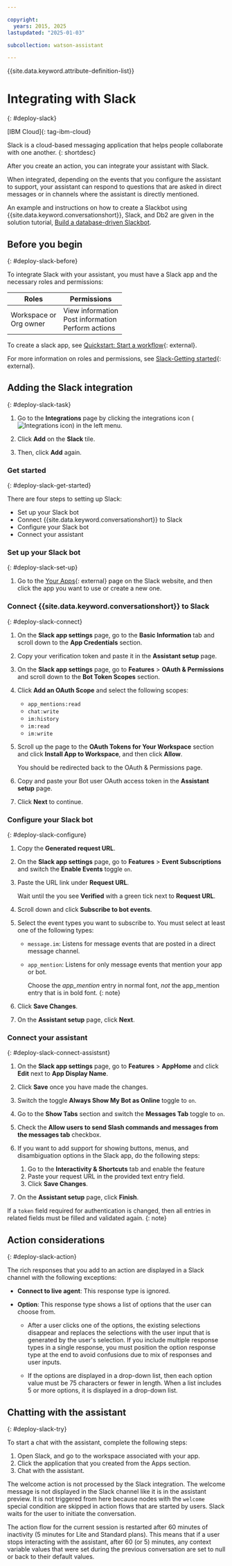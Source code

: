```yaml
---

copyright:
  years: 2015, 2025
lastupdated: "2025-01-03"

subcollection: watson-assistant

---
```


{{site.data.keyword.attribute-definition-list}}


# Integrating with Slack
{: #deploy-slack}

[IBM Cloud]{: tag-ibm-cloud}

Slack is a cloud-based messaging application that helps people collaborate with one another.
{: shortdesc}

After you create an action, you can integrate your assistant with Slack.

When integrated, depending on the events that you configure the assistant to support, your assistant can respond to questions that are asked in direct messages or in channels where the assistant is directly mentioned.

An example and instructions on how to create a Slackbot using {{site.data.keyword.conversationshort}}, Slack, and Db2 are given in the solution tutorial, [Build a database-driven Slackbot](/docs/solution-tutorials?topic=solution-tutorials-slack-chatbot-database-watson).

## Before you begin
{: #deploy-slack-before}

To integrate Slack with your assistant, you must have a Slack app and the necessary roles and permissions:

| Roles | Permissions |
| ----------- | ---------------------- |
| Workspace or <br> Org owner | View information <br> Post information <br> Perform actions |

To create a slack app, see [Quickstart: Start a workflow](https://api.slack.com/automation/quickstart){: external}.

For more information on roles and permissions, see [Slack-Getting started](https://slack.com/intl/en-gb/help/categories/360000049043){: external}.

## Adding the Slack integration
{: #deploy-slack-task}

1.  Go to the **Integrations** page by clicking the integrations icon (![Integrations icon](images/integrations-icon.png)) in the left menu.

1.  Click **Add** on the **Slack** tile.

1.  Then, click **Add** again.

### Get started
{: #deploy-slack-get-started}

There are four steps to setting up Slack:

-   Set up your Slack bot
-   Connect {{site.data.keyword.conversationshort}} to Slack
-   Configure your Slack bot
-   Connect your assistant

### Set up your Slack bot
{: #deploy-slack-set-up}

1.  Go to the [Your Apps](https://api.slack.com/apps){: external} page on the Slack website, and then click the app you want to use or create a new one.

### Connect {{site.data.keyword.conversationshort}} to Slack
{: #deploy-slack-connect}

1.  On the **Slack app settings** page, go to the **Basic Information** tab and scroll down to the **App Credentials** section.

1.  Copy your verification token and paste it in the **Assistant setup** page.

1.  On the **Slack app settings** page, go to **Features** > **OAuth & Permissions** and scroll down to the **Bot Token Scopes** section.

1.  Click **Add an OAuth Scope** and select the following scopes:

    - `app_mentions:read`
    - `chat:write`
    - `im:history`
    - `im:read`
    - `im:write`

1.  Scroll up the page to the **OAuth Tokens for Your Workspace** section and click **Install App to Workspace**, and then click **Allow**.

    You should be redirected back to the OAuth & Permissions page. 

1.  Copy and paste your Bot user OAuth access token in the **Assistant setup** page.

1.  Click **Next** to continue.

### Configure your Slack bot
{: #deploy-slack-configure}

1.  Copy the **Generated request URL**.

1.  On the **Slack app settings** page, go to **Features** > **Event Subscriptions** and switch the **Enable Events** toggle `on`.

1.  Paste the URL link under **Request URL**.

    Wait until the you see **Verified** with a green tick next to **Request URL**.

1.  Scroll down and click **Subscribe to bot events**.

1.  Select the event types you want to subscribe to. You must select at least one of the following types:

    - `message.im`: Listens for message events that are posted in a direct message channel.
    - `app_mention`: Listens for only message events that mention your app or bot.

      Choose the *app_mention* entry in normal font, *not* the app_mention entry that is in bold font.
      {: note}

1.  Click **Save Changes**.

1.  On the **Assistant setup** page, click **Next**.

### Connect your assistant
{: #deploy-slack-connect-assistsnt}

1.  On the **Slack app settings** page, go to **Features** > **AppHome** and click **Edit** next to **App Display Name**.

1.  Click **Save** once you have made the changes.

1. Switch the toggle **Always Show My Bot as Online** toggle to `on`.

1. Go to the **Show Tabs** section and switch the **Messages Tab** toggle to `on`. 
1. Check the **Allow users to send Slash commands and messages from the messages tab** checkbox.

1.  If you want to add support for showing buttons, menus, and disambiguation options in the Slack app, do the following steps:

    1. Go to the **Interactivity & Shortcuts** tab and enable the feature
    1. Paste your request URL in the provided text entry field.
    1. Click **Save Changes**.

1. On the **Assistant setup** page, click **Finish**.

If a `token` field required for authentication is changed, then all entries in related fields must be filled and validated again.
{: note}

## Action considerations
{: #deploy-slack-action}

The rich responses that you add to an action are displayed in a Slack channel with the following exceptions:

- **Connect to live agent**: This response type is ignored.

- **Option**: This response type shows a list of options that the user can choose from.

  - After a user clicks one of the options, the existing selections disappear and replaces the selections with the user input that is generated by the user's selection. If you include multiple response types in a single response, you must position the option response type at the end to avoid confusions due to mix of responses and user inputs.

  - If the options are displayed in a drop-down list, then each option value must be 75 characters or fewer in length. When a list includes 5 or more options, it is displayed in a drop-down list.





## Chatting with the assistant
{: #deploy-slack-try}

To start a chat with the assistant, complete the following steps:

1.  Open Slack, and go to the workspace associated with your app.
1.  Click the application that you created from the Apps section.
1.  Chat with the assistant.

The welcome action is not processed by the Slack integration. The welcome message is not displayed in the Slack channel like it is in the assistant preview. It is not triggered from here because nodes with the `welcome` special condition are skipped in action flows that are started by users. Slack waits for the user to initiate the conversation.

The action flow for the current session is restarted after 60 minutes of inactivity (5 minutes for Lite and Standard plans). This means that if a user stops interacting with the assistant, after 60 (or 5) minutes, any context variable values that were set during the previous conversation are set to null or back to their default values.
